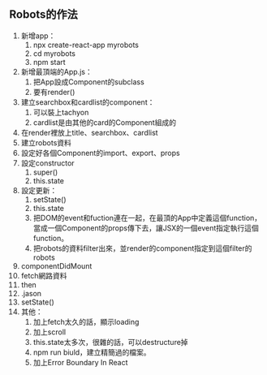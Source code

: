 ## Robots的作法 ##
1. 新增app：
   1. npx create-react-app myrobots
   2. cd myrobots
   3. npm start
2. 新增最頂端的App.js：
   1. 把App設成Component的subclass
   2. 要有render()
3. 建立searchbox和cardlist的component：
   1. 可以裝上tachyon
   2. cardlist是由其他的card的Component組成的
4. 在render裡放上title、searchbox、cardlist
5. 建立robots資料
6. 設定好各個Component的import、export、props
7. 設定constructor
   1. super()
   2. this.state
8. 設定更新：
   1. setState()
   2. this.state
   3. 把DOM的event和fuction連在一起，在最頂的App中定義這個function，當成一個Component的props傳下去，讓JSX的一個event指定執行這個function。
   4. 把robots的資料filter出來，並render的component指定到這個filter的robots
9.  componentDidMount
   5.  fetch網路資料
   6.  then
   7.  .jason
   8.  setState()
10. 其他：
    1.  加上fetch太久的話，顯示loading
    2.  加上scroll
    3.  this.state太多次，很雜的話，可以destructure掉
    4.  npm run biuld，建立精簡過的檔案。
    5.  加上Error Boundary In React
